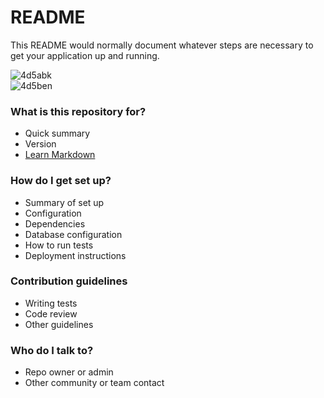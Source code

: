 # README #

This README would normally document whatever steps are necessary to get your application up and running.

![4d5abk](https://user-images.githubusercontent.com/48466599/91637845-9c893900-ea0b-11ea-9823-bb081450f513.gif)                       
![4d5ben](https://user-images.githubusercontent.com/48466599/91637888-dfe3a780-ea0b-11ea-95e9-f6bec8fb1834.gif)


### What is this repository for? ###

* Quick summary
* Version
* [Learn Markdown](https://bitbucket.org/tutorials/markdowndemo)

### How do I get set up? ###

* Summary of set up
* Configuration
* Dependencies
* Database configuration
* How to run tests
* Deployment instructions

### Contribution guidelines ###

* Writing tests
* Code review
* Other guidelines

### Who do I talk to? ###

* Repo owner or admin
* Other community or team contact
